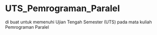 # UTS_Pemrograman_Paralel
di buat untuk memenuhi Ujian Tengah Semester (UTS) pada mata kuliah Pemrograman Paralel
